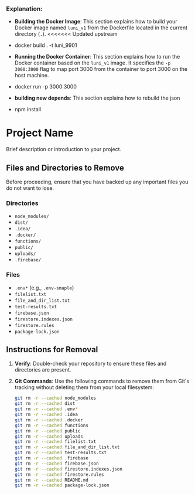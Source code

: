 
### Explanation:

- **Building the Docker Image**: This section explains how to build your Docker image named `luni_v1` from the Dockerfile located in the current directory (`.`).
<<<<<<< Updated upstream
- docker build . -t luni_9901

- **Running the Docker Container**: This section explains how to run the Docker container based on the `luni_v1` image. It specifies the `-p 3000:3000` flag to map port 3000 from the container to port 3000 on the host machine.
- docker run -p 3000:3000

- **building new depends**: This section explains how to rebuild the json
- npm install
  
# Project Name

Brief description or introduction to your project.

## Files and Directories to Remove

Before proceeding, ensure that you have backed up any important files you do not want to lose.

### Directories

- `node_modules/`
- `dist/`
- `.idea/`
- `.docker/`
- `functions/`
- `public/`
- `uploads/`
- `.firebase/`

### Files

- `.env*` (e.g., `.env-smaple`)
- `filelist.txt`
- `file_and_dir_list.txt`
- `test-results.txt`
- `firebase.json`
- `firestore.indexes.json`
- `firestore.rules`
- `package-lock.json`

## Instructions for Removal

1. **Verify**: Double-check your repository to ensure these files and directories are present.
   
2. **Git Commands**: Use the following commands to remove them from Git's tracking without deleting them from your local filesystem:

   ```bash
   git rm -r --cached node_modules
   git rm -r --cached dist
   git rm -r --cached .env*
   git rm -r --cached .idea
   git rm -r --cached .docker
   git rm -r --cached functions
   git rm -r --cached public
   git rm -r --cached uploads
   git rm -r --cached filelist.txt
   git rm -r --cached file_and_dir_list.txt
   git rm -r --cached test-results.txt
   git rm -r --cached .firebase
   git rm -r --cached firebase.json
   git rm -r --cached firestore.indexes.json
   git rm -r --cached firestore.rules
   git rm -r --cached README.md
   git rm -r --cached package-lock.json



